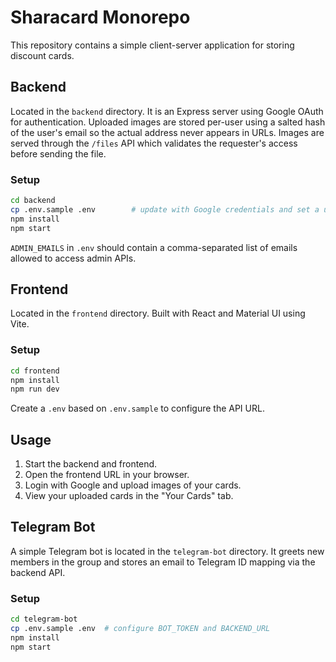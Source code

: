 # Sharacard Monorepo

This repository contains a simple client-server application for storing discount cards.

## Backend
Located in the `backend` directory. It is an Express server using Google OAuth for authentication. Uploaded images are stored per-user using a salted hash of the user's email so the actual address never appears in URLs. Images are served through the `/files` API which validates the requester's access before sending the file.

### Setup
```bash
cd backend
cp .env.sample .env        # update with Google credentials and set a unique SALT
npm install
npm start
```
`ADMIN_EMAILS` in `.env` should contain a comma-separated list of emails allowed to access admin APIs.

## Frontend
Located in the `frontend` directory. Built with React and Material UI using Vite.

### Setup
```bash
cd frontend
npm install
npm run dev
```

Create a `.env` based on `.env.sample` to configure the API URL.

## Usage
1. Start the backend and frontend.
2. Open the frontend URL in your browser.
3. Login with Google and upload images of your cards.
4. View your uploaded cards in the "Your Cards" tab.

## Telegram Bot
A simple Telegram bot is located in the `telegram-bot` directory. It greets new members
in the group and stores an email to Telegram ID mapping via the backend API.

### Setup
```bash
cd telegram-bot
cp .env.sample .env  # configure BOT_TOKEN and BACKEND_URL
npm install
npm start
```
